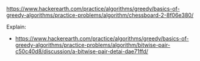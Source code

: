 https://www.hackerearth.com/practice/algorithms/greedy/basics-of-greedy-algorithms/practice-problems/algorithm/chessboard-2-8f06e380/

Explain:

- https://www.hackerearth.com/practice/algorithms/greedy/basics-of-greedy-algorithms/practice-problems/algorithm/bitwise-pair-c50c40d8/discussion/a-bitwise-pair-detai-dae71ffd/
